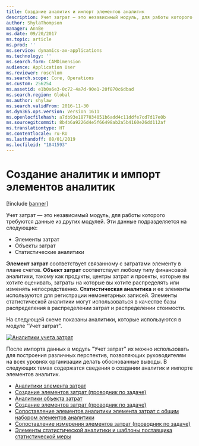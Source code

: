 ```yaml
---
title: Создание аналитик и импорт элементов аналитик
description: Учет затрат — это независимый модуль, для работы которого требуются данные справочников из других модулей.
author: ShylaThompson
manager: AnnBe
ms.date: 09/20/2017
ms.topic: article
ms.prod: ''
ms.service: dynamics-ax-applications
ms.technology: ''
ms.search.form: CAMDimension
audience: Application User
ms.reviewer: roschlom
ms.search.scope: Core, Operations
ms.custom: 256254
ms.assetid: e1b0a6e3-0c72-4a7d-90e1-20f870c6dbad
ms.search.region: Global
ms.author: shylaw
ms.search.validFrom: 2016-11-30
ms.dyn365.ops.version: Version 1611
ms.openlocfilehash: a7db93e1877034051b6add4c11ddfe7cd7d17e0b
ms.sourcegitcommit: 8b4b6a9226d4e5f66498ab2a5b4160e26dd112af
ms.translationtype: HT
ms.contentlocale: ru-RU
ms.lasthandoff: 08/01/2019
ms.locfileid: "1841593"
---
```

# <a name="create-dimensions-and-import-dimension-members"></a>Создание аналитик и импорт элементов аналитик

[!include [banner](../includes/banner.md)]

Учет затрат — это независимый модуль, для работы которого требуются данные из других модулей. Эти данные подразделяется на следующие:

-  Элементы затрат
-  Объекты затрат
-  Статистические аналитики

**Элемент затрат** соответствует связанному с затратами элементу в плане счетов. **Объект затрат** соответствует любому типу финансовой аналитики, такому как продукты, центры затрат и проекты, которые вы хотите оценивать, затраты на которые вы хотите распределять или изменять непосредственно. **Статистическая аналитика** и ее элементы используются для регистрации немонетарных записей. Элементы статистической аналитики могут использоваться в качестве базы распределения в распределении затрат и распределении стоимости. 

На следующей схеме показаны аналитики, которые используются в модуле "Учет затрат".

[![Аналитики учета затрат](./media/cost-eos-dimensions.png)](./media/cost-eos-dimensions.png)

После импорта данных в модуль "Учет затрат" их можно использовать для построения различных перспектив, позволяющих руководителям на всех уровнях организации делать обоснованные выводы. В следующих темах содержатся сведения о создании аналитик и импорте элементов аналитик. 

-  [Аналитики элемента затрат](cost-elements.md)
-  [Создание элементов затрат (проводник по задаче)](./tasks/create-cost-elements.md)
-  [Аналитики объекта затрат](cost-objects.md)
-  [Создание элементов затрат (проводник по задаче)](./tasks/create-cost-objects.md)
-  [Сопоставление элементов аналитики элемента затрат с общим набором элементов аналитики](map-cost-elements-dimension-members.md)
-  [Сопоставление измерения элементов затрат (проводник по задаче)](./tasks/map-cost-element-dimension.md)
-  [Элементы статистической аналитики и шаблоны поставщика статистической меры](statistical-measure-provider-template.md)






